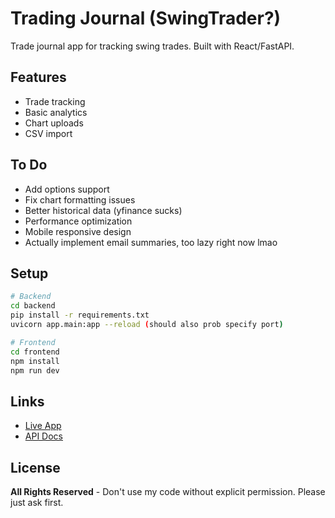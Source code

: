 # Trading Journal (SwingTrader?)

Trade journal app for tracking swing trades. Built with React/FastAPI.

## Features

- Trade tracking
- Basic analytics
- Chart uploads
- CSV import

## To Do

- Add options support
- Fix chart formatting issues  
- Better historical data (yfinance sucks)
- Performance optimization
- Mobile responsive design
- Actually implement email summaries, too lazy right now lmao

## Setup

```bash
# Backend
cd backend
pip install -r requirements.txt
uvicorn app.main:app --reload (should also prob specify port)

# Frontend  
cd frontend
npm install
npm run dev
```

## Links
- [Live App](https://tradingjournal.up.railway.app)
- [API Docs](https://tradingjournal.up.railway.app/docs)

## License

**All Rights Reserved** - Don't use my code without explicit permission. Please just ask first.
